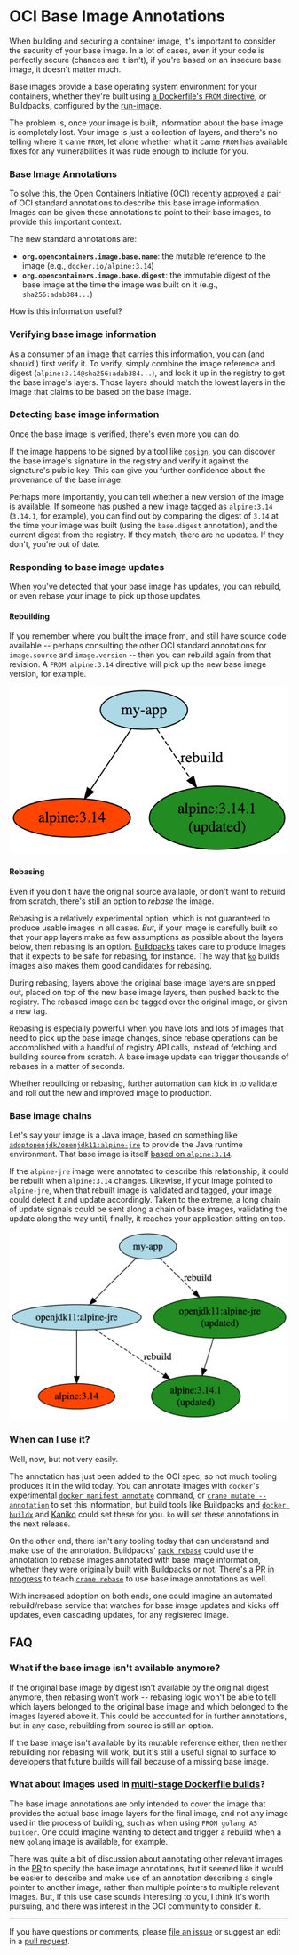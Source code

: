 # OCI Base Image Annotations

When building and securing a container image, it's important to consider the security of your base image.
In a lot of cases, even if your code is perfectly secure (chances are it isn't), if you're based on an insecure base image, it doesn't matter much.

Base images provide a base operating system environment for your containers, whether they're built using [a Dockerfile's `FROM` directive](https://docs.docker.com/engine/reference/builder/#from), or Buildpacks, configured by the [run-image](https://buildpacks.io/docs/concepts/components/stack/).

The problem is, once your image is built, information about the base image is completely lost.
Your image is just a collection of layers, and there's no telling where it came `FROM`, let alone whether what it came `FROM` has available fixes for any vulnerabilities it was rude enough to include for you.

### Base Image Annotations

To solve this, the Open Containers Initiative (OCI) recently [approved](https://github.com/opencontainers/image-spec/pull/822/) a pair of OCI standard annotations to describe this base image information.
Images can be given these annotations to point to their base images, to provide this important context.

The new standard annotations are:

- **`org.opencontainers.image.base.name`**: the mutable reference to the image (e.g., `docker.io/alpine:3.14`)
- **`org.opencontainers.image.base.digest`**: the immutable digest of the base image at the time the image was built on it (e.g., `sha256:adab384...`)

How is this information useful?

### Verifying base image information

As a consumer of an image that carries this information, you can (and should!) first verify it.
To verify, simply combine the image reference and digest (`alpine:3.14@sha256:adab384...`), and look it up in the registry to get the base image's layers.
Those layers should match the lowest layers in the image that claims to be based on the base image.

### Detecting base image information

Once the base image is verified, there's even more you can do.

If the image happens to be signed by a tool like [`cosign`](https://github.com/sigstore/cosign), you can discover the base image's signature in the registry and verify it against the signature's public key.
This can give you further confidence about the provenance of the base image.

Perhaps more importantly, you can tell whether a new version of the image is available.
If someone has pushed a new image tagged as `alpine:3.14` (`3.14.1`, for example), you can find out by comparing the digest of `3.14` at the time your image was built (using the `base.digest` annotation), and the current digest from the registry.
If they match, there are no updates.
If they don't, you're out of date.

### Responding to base image updates

When you've detected that your base image has updates, you can rebuild, or even rebase your image to pick up those updates.

#### Rebuilding

If you remember where you built the image from, and still have source code available -- perhaps consulting the other OCI standard annotations for `image.source` and `image.version` -- then you can rebuild again from that revision.
A `FROM alpine:3.14` directive will pick up the new base image version, for example.

![](./base.png)

#### Rebasing

Even if you don't have the original source available, or don't want to rebuild from scratch, there's still an option to _rebase_ the image.

Rebasing is a relatively experimental option, which is not guaranteed to produce usable images in all cases.
_But_, if your image is carefully built so that your app layers make as few assumptions as possible about the layers below, then rebasing is an option.
[Buildpacks](https://buildpacks.io/docs/concepts/operations/rebase/) takes care to produce images that it expects to be safe for rebasing, for instance.
The way that [`ko`](https://github.com/google/ko/) builds images also makes them good candidates for rebasing.

During rebasing, layers above the original base image layers are snipped out, placed on top of the new base image layers, then pushed back to the registry.
The rebased image can be tagged over the original image, or given a new tag.

Rebasing is especially powerful when you have lots and lots of images that need to pick up the base image changes, since rebase operations can be accomplished with a handful of registry API calls, instead of fetching and building source from scratch.
A base image update can trigger thousands of rebases in a matter of seconds.

Whether rebuilding or rebasing, further automation can kick in to validate and roll out the new and improved image to production.

### Base image chains

Let's say your image is a Java image, based on something like [`adoptopenjdk/openjdk11:alpine-jre`](https://hub.docker.com/r/adoptopenjdk/openjdk11/) to provide the Java runtime environment.
That base image is itself [based on `alpine:3.14`](https://github.com/AdoptOpenJDK/openjdk-docker/blob/3473c4238a697add3c7ea5b894ad40a41d45c9d4/11/jre/alpine/Dockerfile.hotspot.releases.full#L20).

If the `alpine-jre` image were annotated to describe this relationship, it could be rebuilt when `alpine:3.14` changes.
Likewise, if your image pointed to `alpine-jre`, when that rebuilt image is validated and tagged, your image could detect it and update accordingly.
Taken to the extreme, a long chain of update signals could be sent along a chain of base images, validating the update along the way until, finally, it reaches your application sitting on top.

![](./base-chain.png)

### When can I use it?

Well, now, but not very easily.

The annotation has just been added to the OCI spec, so not much tooling produces it in the wild today.
You can annotate images with `docker`'s experimental [`docker manifest annotate`](https://docs.docker.com/engine/reference/commandline/manifest_annotate/) command, or [`crane mutate --annotation`](https://github.com/google/go-containerregistry/blob/main/cmd/crane/doc/crane_mutate.md) to set this information, but build tools like Buildpacks and [`docker buildx`](https://docs.docker.com/buildx/working-with-buildx/) and [Kaniko](https://github.com/GoogleContainerTools/kaniko) could set these for you.
`ko` will set these annotations in the next release.

On the other end, there isn't any tooling today that can understand and make use of the annotation.
Buildpacks' [`pack rebase`](https://buildpacks.io/docs/concepts/operations/rebase/) could use the annotation to rebase images annotated with base image information, whether they were originally built with Buildpacks or not.
There's a [PR in progress](https://github.com/google/go-containerregistry/pull/960) to teach [`crane rebase`](https://github.com/google/go-containerregistry/blob/main/cmd/crane/doc/crane_rebase.md) to use base image annotations as well.

With increased adoption on both ends, one could imagine an automated rebuild/rebase service that watches for base image updates and kicks off updates, even cascading updates, for any registered image.

## FAQ

### What if the base image isn't available anymore?

If the original base image by digest isn't available by the original digest anymore, then rebasing won't work -- rebasing logic won't be able to tell which layers belonged to the original base image and which belonged to the images layered above it.
This could be accounted for in further annotations, but in any case, rebuilding from source is still an option.

If the base image isn't available by its mutable reference either, then neither rebuilding nor rebasing will work, but it's still a useful signal to surface to developers that future builds will fail because of a missing base image.

### What about images used in [multi-stage Dockerfile builds](https://docs.docker.com/develop/develop-images/multistage-build/)?

The base image annotations are only intended to cover the image that provides the actual base image layers for the final image, and not any image used in the process of building, such as when using `FROM golang AS builder`.
One could imagine wanting to detect and trigger a rebuild when a new `golang` image is available, for example.

There was quite a bit of discussion about annotating other relevant images in the [PR](https://github.com/opencontainers/image-spec/pull/822/) to specify the base image annotations, but it seemed like it would be easier to describe and make use of an annotation describing a single pointer to another image, rather than multiple pointers to multiple relevant images.
But, if this use case sounds interesting to you, I think it's worth pursuing, and there was interest in the OCI community to consider it.

---

If you have questions or comments, please [file an issue](https://github.com/imjasonh/imjasonh/issues/new) or suggest an edit in a [pull request](https://github.com/imjasonh/imjasonh/pulls/new).

